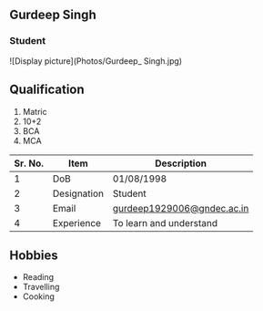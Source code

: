 ## Gurdeep Singh

### Student

![Display picture](Photos/Gurdeep_ Singh.jpg)

## Qualification

1. Matric 
2. 10+2
3. BCA
4. MCA


| Sr. No. | Item        | Description     |
| ------- | ----------- | --------------- |
| 1       | DoB         | 01/08/1998      |
| 2       | Designation | Student         |
| 3       | Email       | gurdeep1929006@gndec.ac.in |
| 4       | Experience  | To learn and understand            |

## Hobbies

- Reading
- Travelling
- Cooking

